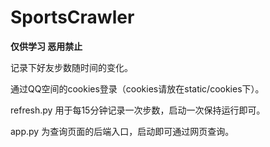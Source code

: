 # SportsCrawler
**仅供学习 恶用禁止**

记录下好友步数随时间的变化。

通过QQ空间的cookies登录（cookies请放在static/cookies下）。


refresh.py 用于每15分钟记录一次步数，启动一次保持运行即可。

app.py 为查询页面的后端入口，启动即可通过网页查询。

